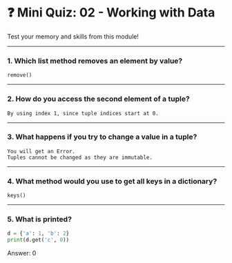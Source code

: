# ❓ Mini Quiz: 02 - Working with Data

Test your memory and skills from this module!

---

### 1. Which list method removes an element by value?
```
remove()
```
---

### 2. How do you access the second element of a tuple?
```
By using index 1, since tuple indices start at 0.
```
---

### 3. What happens if you try to change a value in a tuple?
```
You will get an Error.
Tuples cannot be changed as they are immutable.
```
---

### 4. What method would you use to get all keys in a dictionary?
```
keys()
```
---

### 5. What is printed?

```python
d = {'a': 1, 'b': 2}
print(d.get('c', 0))
```

Answer: 0

